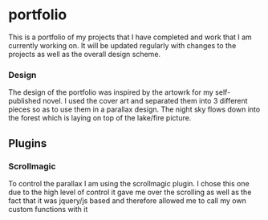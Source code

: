 
# portfolio

This is a portfolio of my projects that I have completed and work that I am currently working on. It will be updated regularly with changes to the projects as well as the overall design scheme.

### Design

The design of the portfolio was inspired by the artowrk for my self-published novel. I used the cover art and separated them into 3 different pieces so as to use them in a parallax design. The night sky flows down into the forest which is laying on top of the lake/fire picture.


## Plugins

### Scrollmagic

To control the parallax I am using the scrollmagic plugin. I chose this one due to the high level of control it gave me over the scrolling as well as the fact that it was jquery/js based and therefore allowed me to call my own custom functions with it

### 